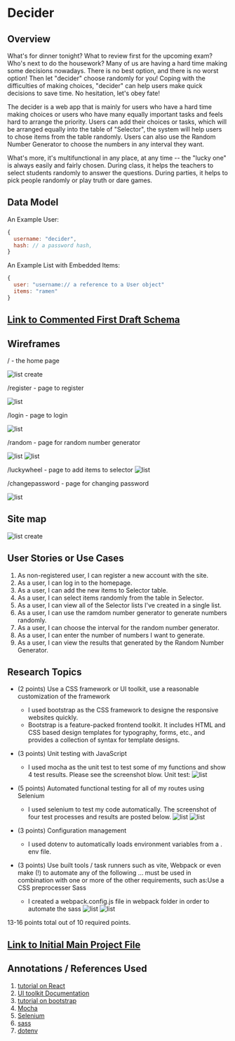 <!-- The content below is an example project proposal / requirements document. Replace the text below the lines marked "__TODO__" with details specific to your project. Remove the "TODO" lines.

(__TODO__: your project name) -->

# Decider

## Overview

<!-- (__TODO__: a brief one or two paragraph, high-level description of your project) -->

What's for dinner tonight? What to review first for the upcoming exam? Who's next to do the housework? Many of us are having a hard time making some decisions nowadays. There is no best option, and there is no worst option! Then let "decider" choose randomly for you!
Coping with the difficulties of making choices, "decider" can help users make quick decisions to save time. No hesitation, let's obey fate!

The decider is a web app that is mainly for users who have a hard time making choices or users who have many equally important tasks and feels hard to arrange the priority. Users can add their choices or tasks, which will be arranged equally into the table of "Selector", the system will help users to chose items from the table randomly. Users can also use the Random Number Generator to choose the numbers in any interval they want. 

What's more, it's multifunctional in any place, at any time -- the "lucky one" is always easily and fairly chosen. During class, it helps the teachers to select students randomly to answer the questions. During parties, it helps to pick people randomly or play truth or dare games.


## Data Model
<!-- 
(__TODO__:   

The application will store Users, Lists and Items

* users can have multiple lists (via references)
* each list can have multiple items (by embedding)

(__TODO__: sample documents) -->

An Example User:

```javascript
{
  username: "decider",
  hash: // a password hash,
}
```

An Example List with Embedded Items:

```javascript
{
  user: "username:// a reference to a User object"
  items: "ramen"
}
```


## [Link to Commented First Draft Schema](db.mjs) 

<!-- (__TODO__: create a first draft of your Schemas in db.mjs and link to it) -->

## Wireframes
<!-- 
(__TODO__: wireframes for all of the pages on your site; they can be as simple as photos of drawings or you can use a tool like Balsamiq, Omnigraffle, etc.) -->

/ - the home page

![list create](documentation/home.png)

/register - page to register

![list](documentation/register.png)

/login - page to login

![list](documentation/login.png)

/random - page for random number generator

![list](documentation/random.png)
![list](documentation/results.png)

/luckywheel - page to add items to selector
![list](documentation/selector.png)

/changepassword - page for changing password

![list](documentation/changepassword.png)



## Site map

<!-- (__TODO__: draw out a site map that shows how pages are related to each other) -->

<!-- Here's a [complex example from wikipedia](https://upload.wikimedia.org/wikipedia/commons/2/20/Sitemap_google.jpg), but you can create one without the screenshots, drop shadows, etc. ... just names of pages and where they flow to. -->

![list create](documentation/sitemap.jpg)

## User Stories or Use Cases

<!-- (__TODO__: write out how your application will be used through [user stories](http://en.wikipedia.org/wiki/User_story#Format) and / or [use cases](https://en.wikipedia.org/wiki/Use_case)) -->

1. As non-registered user, I can register a new account with the site.
2. As a user, I can log in to the homepage.
3. As a user, I can add the new items to Selector table.
4. As a user, I can select items randomly from the table in Selector.
5. As a user, I can view all of the Selector lists I've created in a single list.
6. As a user, I can use the ramdom number generator to generate numbers randomly.
7. As a user, I can choose the interval for the random number generator.
8. As a user, I can enter the number of numbers I want to generate.
9. As a user, I can view the results that generated by the Random Number Generator.


## Research Topics
<!-- 
(__TODO__: the research topics that you're planning on working on along with their point values... and the total points of research topics listed) -->


* (2 points) Use a CSS framework or UI toolkit, use a reasonable customization of the framework
  * I used bootstrap as the CSS framework to designe the responsive websites quickly.
  * Bootstrap is a feature-packed frontend toolkit. It includes HTML and CSS based design templates for typography, forms, etc., and provides a collection of syntax for template designs.
* (3 points) Unit testing with JavaScript
  * I used mocha as the unit test to test some of my functions and show 4 test results. Please see the screenshot blow.
  Unit test:
  ![list](documentation/unittest.pic.jpg)
* (5 points) Automated functional testing for all of my routes using Selenium
  * I used selenium to test my code automatically. The screenshot of four test processes and results are posted below.
  ![list](documentation/test1.pic.jpg)
  ![list](documentation/test2.pic.jpg)

* (3 points) Configuration management
  * I used dotenv to automatically loads environment variables from a . env file.
* (3 points) Use built tools / task runners such as vite, Webpack or even make (!) to automate any of the following … must be used in combination with one or more of the other requirements, such as:Use a CSS preprocesser Sass
  * I created a webpack.config.js file in webpack folder in order to automate the sass
![list](documentation/sass1.png)
![list](documentation/sass2.png)


13-16 points total out of 10 required points.


## [Link to Initial Main Project File](app.mjs) 

<!-- (__TODO__: create a skeleton Express application with a package.json, app.mjs, views folder, etc. ... and link to your initial app.mjs) -->

## Annotations / References Used

<!-- (__TODO__: list any tutorials/references/etc. that you've based your code off of) -->

1. [tutorial on React](https://github.com/facebook/react)
2. [UI toolkit Documentation](https://docs.unity3d.com/Manual/UIElements.html)
3. [tutorial on bootstrap](https://getbootstrap.com/)
4. [Mocha](https://www.youtube.com/watch?v=MLTRHc5dk6s&t=308s)
5. [Selenium](https://www.youtube.com/watch?v=j7VZsCCnptM)
6. [sass](https://www.youtube.com/watch?v=jUZzAUuMHVI)
7. [dotenv](https://www.youtube.com/watch?v=hZUNMYU4Kzo)


